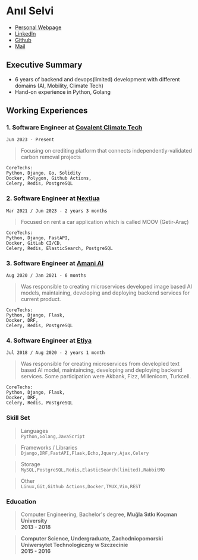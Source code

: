#  Anıl Selvi
* [Personal Webpage](https://anilselvi.com)
* [LinkedIn](https://www.linkedin.com/in/selvianl)
* [Github](https://github.com/selvianl)
* [Mail](anil.selvi13@gmail.com)

## Executive Summary

* 6 years of backend and devops(limited) development with different domains (AI, Mobility, Climate Tech)
* Hand-on experience in Python, Golang

## Working Experiences

### 1. Software Engineer at [Covalent Climate Tech](https://www.linkedin.com/company/covalentinc/)
`Jun 2023 - Present`

> Focusing on crediting platform that connects independently-validated carbon removal projects

    CoreTechs:
    Python, Django, Go, Solidity
    Docker, Polygon, Github Actions,
    Celery, Redis, PostgreSQL

### 2. Software Engineer at [Nextlua](https://www.linkedin.com/company/nextlua/)

`Mar 2021 / Jun 2023 - 2 years 3 months`

>Focused on rent a car application which is called MOOV (Getir-Araç)

    CoreTechs:
    Python, Django, FastAPI,
    Docker, GitLab CI/CD,
    Celery, Redis, ElasticSearch, PostgreSQL


### 3. Software Engineer at [Amani AI](https://www.linkedin.com/company/amani-ai/)

`Aug 2020 / Jan 2021 - 6 months`

>Was responsible to creating microservices developed image based AI models, maintaining, developing and deploying backend services for current product.

    CoreTechs:
    Python, Django, Flask,
    Docker, DRF,
    Celery, Redis, PostgreSQL

### 4. Software Engineer at [Etiya](https://www.linkedin.com/company/etiya/)

`Jul 2018 / Aug 2020 - 2 years 1 month`

>Was responsible for creating microservices from developled text based AI model, maintaincing, developing and deploying backend services.
Some participation were Akbank, Fizz, Millenicom, Turkcell.

    CoreTechs:
    Python, Django, Flask,
    Docker, DRF,
    Celery, Redis, PostgreSQL

### Skill Set

>Languages <br>
```Python,Golang,JavaScript```

> Frameworks / Libraries <br>
```Django,DRF,FastAPI,Flask,Echo,Jquery,Ajax,Celery```

> Storage <br>
```MySQL,PostgreSQL,Redis,ElasticSearch(limited),RabbitMQ```

> Other <br>
```Linux,Git,Github Actions,Docker,TMUX,Vim,REST```

### Education
> Computer Engineering, Bachelor's degree, <b>Muğla Sıtkı Koçman University <br>
2013 - 2018

> Computer Science, Undergraduate, <b> Zachodniopomorski Uniwersytet Technologiczny w Szczecinie <br>
2015 - 2016